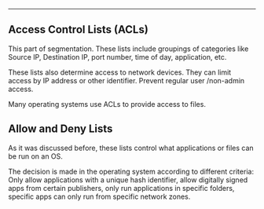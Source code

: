 
---

## Access Control Lists (ACLs)

This part of segmentation. These lists include groupings of categories like Source IP, Destination IP, port number, time of day, application, etc.

These lists also determine access to network devices. They can limit access by IP address or other identifier. Prevent regular user /non-admin access.

Many operating systems use ACLs to provide access to files.

## Allow and Deny Lists

As it was discussed before, these lists control what applications or files can be run on an OS. 

The decision is made in the operating system according to different criteria: Only allow applications with a unique hash identifier, allow digitally signed apps from certain publishers, only run applications in specific folders, specific apps can only run from specific network zones.